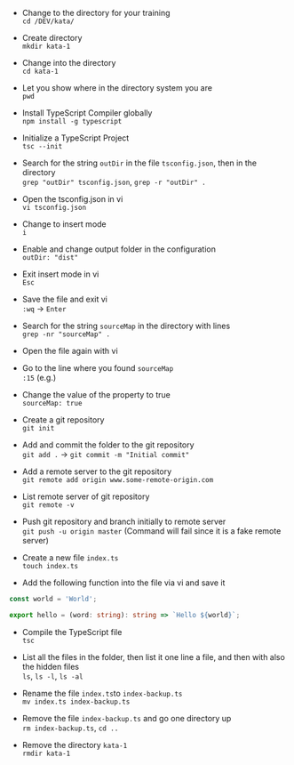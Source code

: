 - Change to the directory for your training  
`cd /DEV/kata/`

- Create directory  
`mkdir kata-1`

- Change into the directory  
`cd kata-1`

- Let you show where in the directory system you are  
`pwd`

- Install TypeScript Compiler globally  
`npm install -g typescript`

- Initialize a TypeScript Project  
`tsc --init`

- Search for the string `outDir` in the file `tsconfig.json`, then in the directory  
`grep "outDir" tsconfig.json`, `grep -r "outDir" .`

- Open the tsconfig.json in vi  
`vi tsconfig.json`

- Change to insert mode  
`i`

- Enable and change output folder in the configuration  
`outDir: "dist"`

- Exit insert mode in vi  
`Esc`

- Save the file and exit vi  
`:wq` -> `Enter`

- Search for the string `sourceMap` in the directory with lines  
`grep -nr "sourceMap" .`

- Open the file again with vi  

- Go to the line where you found `sourceMap`  
`:15` (e.g.)

- Change the value of the property to true  
`sourceMap: true`

- Create a git repository  
`git init`

- Add and commit the folder to the git repository  
`git add .` -> `git commit -m "Initial commit"`

- Add a remote server to the git repository  
`git remote add origin www.some-remote-origin.com`

- List remote server of git repository  
`git remote -v`

- Push git repository and branch initially to remote server  
`git push -u origin master` (Command will fail since it is a fake remote server)

- Create a new file `index.ts`  
`touch index.ts`

- Add the following function into the file via vi and save it  
```typescript
const world = 'World';

export hello = (word: string): string => `Hello ${world}`;
```

- Compile the TypeScript file  
`tsc`

- List all the files in the folder, then list it one line a file, and then with also the hidden files  
`ls`, `ls -l`, `ls -al`

- Rename the file `index.ts`to `index-backup.ts`  
`mv index.ts index-backup.ts`

- Remove the file `index-backup.ts` and go one directory up  
`rm index-backup.ts`, `cd ..`

- Remove the directory `kata-1`  
`rmdir kata-1`
